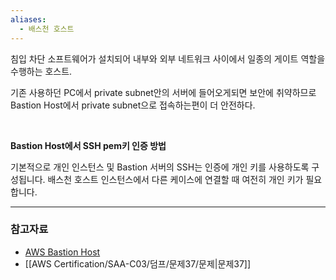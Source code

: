 ```yaml
---
aliases:
  - 배스천 호스트
---
```


침입 차단 소프트웨어가 설치되어 내부와 외부 네트워크 사이에서 일종의 게이트 역할을 수행하는 호스트.

기존 사용하던 PC에서 private subnet안의 서버에 들어오게되면 보안에 취약하므로 Bastion Host에서 private subnet으로 접속하는편이 더 안전하다.

​

**Bastion Host에서 SSH pem키 인증 방법**

기본적으로 개인 인스턴스 및 Bastion 서버의 SSH는 인증에 개인 키를 사용하도록 구성됩니다. 배스천 호스트 인스턴스에서 다른 케이스에 연결할 때 여전히 개인 키가 필요합니다.

---
### 참고자료
- [AWS Bastion Host](https://medium.com/@tejasmane485/aws-bastion-host-secure-remote-access-to-your-private-instances-7012a5a74fb3)
- [[AWS Certification/SAA-C03/덤프/문제37/문제|문제37]]
